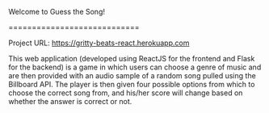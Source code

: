 Welcome to Guess the Song!

============================

Project URL: https://gritty-beats-react.herokuapp.com

This web application (developed using ReactJS for the frontend and Flask for the backend) is a game in which users can choose a genre of music and are then provided with an audio sample of a random song pulled using the Billboard API. The player is then given four possible options from which to choose the correct song from, and his/her score will change based on whether the answer is correct or not.

